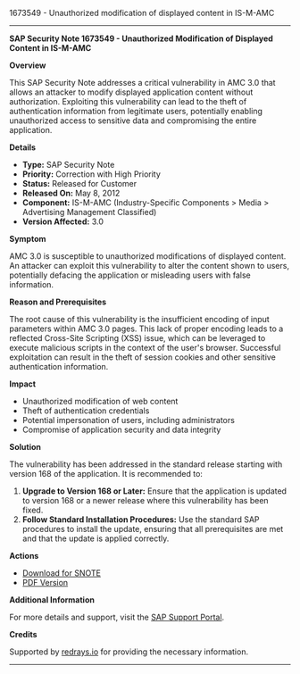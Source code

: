 1673549 - Unauthorized modification of displayed content in IS-M-AMC

---

**SAP Security Note 1673549 - Unauthorized Modification of Displayed Content in IS-M-AMC**

**Overview**

This SAP Security Note addresses a critical vulnerability in AMC 3.0 that allows an attacker to modify displayed application content without authorization. Exploiting this vulnerability can lead to the theft of authentication information from legitimate users, potentially enabling unauthorized access to sensitive data and compromising the entire application.

**Details**

- **Type:** SAP Security Note
- **Priority:** Correction with High Priority
- **Status:** Released for Customer
- **Released On:** May 8, 2012
- **Component:** IS-M-AMC (Industry-Specific Components > Media > Advertising Management Classified)
- **Version Affected:** 3.0

**Symptom**

AMC 3.0 is susceptible to unauthorized modifications of displayed content. An attacker can exploit this vulnerability to alter the content shown to users, potentially defacing the application or misleading users with false information.

**Reason and Prerequisites**

The root cause of this vulnerability is the insufficient encoding of input parameters within AMC 3.0 pages. This lack of proper encoding leads to a reflected Cross-Site Scripting (XSS) issue, which can be leveraged to execute malicious scripts in the context of the user's browser. Successful exploitation can result in the theft of session cookies and other sensitive authentication information.

**Impact**

- Unauthorized modification of web content
- Theft of authentication credentials
- Potential impersonation of users, including administrators
- Compromise of application security and data integrity

**Solution**

The vulnerability has been addressed in the standard release starting with version 168 of the application. It is recommended to:

1. **Upgrade to Version 168 or Later:** Ensure that the application is updated to version 168 or a newer release where this vulnerability has been fixed.
2. **Follow Standard Installation Procedures:** Use the standard SAP procedures to install the update, ensuring that all prerequisites are met and that the update is applied correctly.

**Actions**

- [Download for SNOTE](https://notesdownloads.sap.com/note/0040000017373022017)
- [PDF Version](https://userapps.support.sap.com/sap/support/sfm/notes/print/0001673549?language=en-US&token=EA94875605F00C1F0C227EA7B9BC327B)

**Additional Information**

For more details and support, visit the [SAP Support Portal](https://me.sap.com/).

**Credits**

Supported by [redrays.io](https://redrays.io) for providing the necessary information.

---
